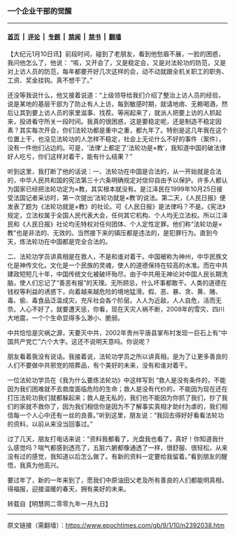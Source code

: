 ### 一个企业干部的觉醒

---

#### [首页](../../../..?n2392038) &nbsp;|&nbsp; [评论](../../../../../epoch-comment?n2392038) &nbsp;|&nbsp; [专题](../../../../../epoch-special?n2392038) &nbsp;|&nbsp; [禁闻](../../../../../epoch-news?n2392038) &nbsp;|&nbsp; [禁书](../../../../../books?n2392038) &nbsp;|&nbsp; [翻墙](https://github.com/gfw-breaker/nogfw/blob/master/README.md?n2392038)


<div class="post_content" id="artbody" itemprop="articleBody">
 <!-- article content begin -->
 <p>
  【大纪元1月10日讯】前段时间，碰到了老朋友，看到他愁眉不展，一脸的困惑，我问他怎么了，他说： “咳，又开会了，又是稳定会，又是对法轮功的防范，又是对上访人员的防范，每年都要开好几次这样的会，动不动就跟全机关职工的职务、工资、奖金挂钩。真不想干了。”
 </p>
 <p>
  还没等我说什么，他又接着说道：“上级领导给我们介绍了整治上访人员的经验，说是某地的基层干部为了防止有人上访，每到敏感时期，就请地痞、无赖喝酒，然后让其到要上访人员的家里滋事、找茬。等闹起来了，就派人把要上访的人抓起来，投进看守所关一段时间。我真的很困惑，这是要稳定呢，还是制造不稳定因素？其实每次开会，你们法轮功都是重中之重，都九年了。特别是这几年我在这个位置上干，也没见法轮功的人怎样不稳定，社会上无论什么不好的事件（案件），没有一件他们沾边的。可是，‘法律’上都定了‘法轮功是×教’，我知道中国的破法律好人吃亏，你们这样对着干，能有什么结果？”
 </p>
 <p>
  听到这里，我打断了他的话说：一、法轮功在中国是合法的，从一开始就是合法的，中华人民共和国的宪法第三十六条明确规定对信仰自由予以保护。许多人都认为国家已经把法轮功定为×教，其实根本就没有。是江泽民在1999年10月25日接受法国记者采访时，第一次提出‘法轮功就是×教’的说法。第二天，《人民日报》便发表了题为《法轮功就是×教》的社论。可《人民日报》是法律吗？不是。《宪法》规定，立法权属于全国人民代表大会，任何其它机构、个人均无立法权。所以江泽民和《人民日报》社论均无特权对任何团体、个人定性定罪。他们称“法轮功是×教”也是非法的、无效的。当然接下来的镇压都是违法的，是犯罪行为。直到今天，炼法轮功在中国都是完全合法的。
 </p>
 <p>
  二、法轮功学员讲真相是在救人，不是和谁对着干。中国被称为神州，中华民族文化是神传文化。文化是一个民族的灵魂，使人的道德保持在较高的水准。而在中共建政短短几十年，中国传统文化被破坏殆尽。由于中共用无神论对中国人民长期洗脑，使人们忘记了“善恶有报”的天理。无所顾忌，什么坏事都敢干。人类的道德在钱权等利益的诱惑下，向着越来越危险的境地猛滑。假、恶、暴、贪、黄、赌、毒、偷、毒食品泛滥成灾，充斥社会各个阶层。人人为近敌，人人自危，活而无奈。人心不好了，就要遭天惩，你看，现在天灾人祸不断，2008年的雪灾、四川大地震，一个个生命显得多么渺小、脆弱。
 </p>
 <p>
  中共恰恰是灾祸之源，天要灭中共，2002年贵州平唐县掌布村发现一巨石上有“中国共产党亡”六个大字。这还不说明天意吗。你说呢？
 </p>
 <p>
  朋友看着我没有说话。我接着说，法轮功学员之所以讲真相，是为了让更多善良的人们不要做中共邪党的陪葬品，有个美好的未来，没有和谁对着干。
 </p>
 <p>
  一位法轮功学员在《我为什么要炼法轮功》中这样写到 “救人是没有条件的，不能因为我们困难就不去救度面临危险的生命；救人是没有代价的，不能因为现在还在打压法轮功我们就都躲起来；救人是无私的，我们也不能因为你抓了我们，抄了我们的家就不救你了，因为我们相信你是因为不了解事实真相才助纣为虐的，我们相信每一个人心中还有一丝的良善。”听到这里，朋友说：“我回去得好好看看法轮功的资料，以前从来没当回事过。”
 </p>
 <p>
  过了几天，朋友打电话来说：“资料我都看了，光盘我也看了，真好！你知道我什么感觉吗？喘气都感到透亮了，五脏六腑都像通透了一样，很舒服、很轻松，从来没有过的感觉，我知道以后怎么做了。有新的资料一定要给我留着。”看到朋友的醒悟，我真为他高兴。
 </p>
 <p>
  要过年了，新的一年来到了，愿我们中原油田父老及所有善良的人们都能明真相，得福报，迎接温暖的春天，拥有美好的未来。
 </p>
 <p>
  转载自【明慧网二零零九年一月九日】
  <font color="#ffffff">
   (http://www.dajiyuan.com)
  </font>
 </p>
 <!-- article content end -->
 <div id="below_article_ad">
 </div>
</div>


---

原文链接（需翻墙）：https://www.epochtimes.com/gb/9/1/10/n2392038.htm